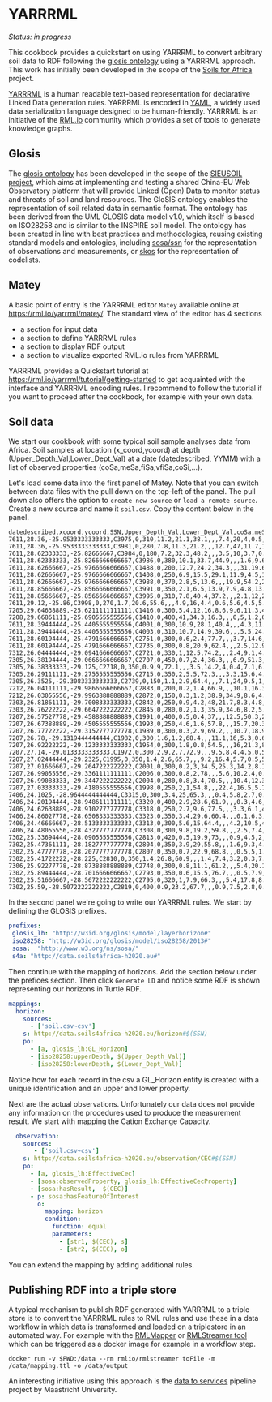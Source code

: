 # YARRRML

*Status: in progress*

This cookbook provides a quickstart on using YARRRML to convert arbitrary soil data to RDF following the [glosis ontology](https://github.com/rapw3k/glosis) using a YARRRML approach. This work has initially been developed in the scope of the [Soils for Africa](https://www.soils4africa-h2020.eu/) project.

[YARRRML](https://rml.io/yarrrml/) is a human readable text-based representation for declarative Linked Data generation rules. YARRRML is encoded in [YAML](https://en.wikipedia.org/wiki/YAML), a widely used data serialization language designed to be human-friendly. YARRRML is an initiative of the [RML.io](https://rml.io) community which provides a set of tools to generate knowledge graphs.

## Glosis

The [glosis ontology](https://github.com/rapw3k/glosis) has been developed in the scope of the [SIEUSOIL project](https://www.sieusoil.eu), which aims at implementing and testing a shared China-EU Web Observatory platform that will provide Linked (Open) Data to monitor status and threats of soil and land resources. The GloSIS ontology enables the representation of soil related data in semantic format. The ontology has been derived from the UML GLOSIS data model v1.0, which itself is based on ISO28258 and is similar to the INSPIRE soil model. The ontology has been created in line with best practices and methodologies, reusing existing standard models and ontologies, including [sosa/ssn](https://www.w3.org/TR/vocab-ssn/) for the representation of observations and measurements, or [skos](https://www.w3.org/2004/02/skos/) for the representation of codelists.

## Matey

A basic point of entry is the YARRRML editor `Matey` available online at https://rml.io/yarrrml/matey/. The standard view of the editor has 4 sections
- a section for input data
- a section to define YARRRML rules
- a section to display RDF output
- a section to visualize exported RML.io rules from YARRRML

YARRRML provides a Quickstart tutorial at https://rml.io/yarrrml/tutorial/getting-started to get acquainted with the interface and YARRRML encoding rules. I recommend to follow the tutorial if you want to proceed after the cookbook, for example with your own data.

## Soil data

We start our cookbook with some typical soil sample analyses data from Africa. Soil samples at location (x_coord,ycoord) at depth (Upper_Depth_Val,Lower_Dept_Val) at a date (datedescribed, YYMM) with a list of observed properties (coSa,meSa,fiSa,vfiSa,coSi,...).

Let's load some data into the first panel of Matey. Note that you can switch between data files with the pull down on the top-left of the panel. The pull down also offers the option to `create new source` or `load a remote source`. Create a new source and name it `soil.csv`. Copy the content below in the panel.

```csv
datedescribed,xcoord,ycoord,SSN,Upper_Depth_Val,Lower_Dept_Val,coSa,meSa,fiSa,vfiSa,coSi,fiSi,Clay,CEC,Carbon,pH_H2O,PH_CaCl2,AWR,Cat_Na,Cat_K,Cat_Ca,Cat_Mg,Micro_Zn,Micro_Mn,Micro_Cu,Micro_Co
7611,28.36,-25.9533333333333,C3975,0,310,11.2,21.1,38.1,,,7.4,20,4,0.5,5.1,4.4,1.899999976,0,0.100000001,0.400000006,0.100000001,0.189999998,14,1.24000001,0.790000021
7611,28.36,-25.9533333333333,C3981,0,280,7.8,11.3,21.2,,,12.7,47,11.7,1.5,6.2,5.4,13.5,0.100000001,0.699999988,2.599999905,3.299999952,1.110000014,175,13.10000038,14.01000023
7611,28.62333333,-25.82666667,C3984,0,180,7.2,32.3,48.2,,,3.5,10,3.7,0.8,5.9,4.9,3,0,0.200000003,0.600000024,0.400000006,0.620000005,4.300000191,0.75999999,0.356999993
7611,28.62333333,-25.8266666666667,C3986,0,380,10.1,33.7,44.9,,,1.6,9.6,2.8,0.6,5.1,4.3,2.099999905,0,0.100000001,0.100000001,0,0.180000007,2.799999952,0.579999983,0.037999999
7611,28.62666667,-25.9766666666667,C1488,0,200,12.7,24.2,34.3,,,31,19.6,3.6,0.47,4.9,4.4,2.599999905,0,0.800000012,0.409999996,0.409999996,0.119999997,75,1.450000048,2.25
7611,28.62666667,-25.9766666666667,C1408,0,250,6.9,15.5,29.1,11.9,4.5,10.4,19.6,4.8,0.84,5.7,4.9,2.299999952,0,0.800000012,1.100000024,0.5,0.310000002,248.5,1.519999981,2.380000114
7611,28.62666667,-25.9766666666667,C3988,0,370,2.8,5,13.6,,,19.9,54.2,21.4,1.63,6.9,5.9,26.5,0.400000006,1.899999976,10.69999981,6.099999905,0.400000006,229.8999939,6.909999847,15.31000042
7611,28.85666667,-25.8566666666667,C3991,0,350,2.1,6.5,13.9,7.9,4.8,13.7,51.4,11.7,1.25,6.1,5.4,8.399999619,0.100000001,0.5,4.800000191,3,0.620000005,189.5,4.909999847,18.03000069
7611,28.85666667,-25.8566666666667,C3995,0,310,7.8,40.4,37.2,,,2.1,12,2.5,0.5,5.4,4.5,2.299999952,0.100000001,0.200000003,0.5,0.300000012,0.159999996,5.25,0.479999989,0.125
7611,29.12,-25.86,C3998,0,270,1.7,20.6,55.6,,,4.9,16,4.4,0.6,5.6,4.5,5.099999905,0,0.300000012,0.600000024,0.100000001,0.159999996,12,0.850000024,0.43900001
7205,29.64638889,-25.6211111111111,C1416,0,300,5.4,12,16.8,6.9,6,11.3,49,11.7,2,5.7,4.9,9.5,0.100000001,1.200000048,3.700000048,2,1.139999986,616.0999756,5.059999943,8.899999619
7208,29.66861111,-25.6905555555556,C1410,0,400,41,34.3,16.3,,,0,5,1.2,0.25,4.8,4.4,2,0,0.100000001,0,0,0.109999999,12.89999962,0.209999993,0.061999999
7611,28.39444444,-25.4405555555556,C4001,0,300,10.9,28.1,40.4,,,4.3,11.9,3.7,0.8,6.4,5.5,4.900000095,0.100000001,0.400000006,1.200000048,0.699999988,0.550000012,14.30000019,1.309999943,0.610000014
7611,28.39444444,-25.4405555555556,C4003,0,310,10.7,14.9,39.6,,,5.5,24.2,3.7,0.6,5.3,4.3,2.700000048,0,0.400000006,0.200000003,0.600000024,0.280000001,9.300000191,0.74000001,0.474000007
7611,28.60194444,-25.4791666666667,C2751,0,300,0.6,2.4,77.7,,,3.7,14.6,4.4,0.4,7,6.1,3.099999905,0.100000001,0.600000024,1.600000024,1,0.219999999,275.2999878,2.279999971,4.599999905
7611,28.60194444,-25.4791666666667,C2735,0,300,0.8,20.9,62.4,,,2.5,12.9,5.1,0.5,6.9,6.2,2.5,0.100000001,0.699999988,1.799999952,1.600000024,0.970000029,144.1000061,1.149999976,2.059999943
7312,26.04444444,-29.0941666666667,C2721,0,330,1,12.5,74.2,,,2.4,9.1,4.5,0.4,6.9,6,2.299999952,0.100000001,0.400000006,1.899999976,1.399999976,0.170000002,101.0999985,0.839999974,1.299999952
7305,26.38194444,-29.0666666666667,C2707,0,450,0.7,2.4,36.3,,,6.9,51.3,23.1,1,8.7,7.6,166.5,0.800000012,0.300000012,20.39999962,5.300000191,0.200000003,276.2000122,3.339999914,3.450000048
7305,26.38333333,-29.125,C2718,0,350,0.9,9,72.1,,,3.5,14.2,4,0.4,7.1,6.2,1.799999952,0.100000001,0.600000024,1.899999976,1.5,0.340000004,176.6999969,1.389999986,2.200000048
7305,26.29111111,-29.2755555555556,C2715,0,350,2,5.5,72.3,,,3.3,15.6,4.8,0.6,6.7,5.9,3.900000095,0.100000001,0.800000012,2.299999952,1.399999976,0.159999996,113.4000015,1.600000024,1.50999999
7305,26.3525,-29.3083333333333,C2739,0,150,1.1,2.9,64.4,,,7.1,24,9.5,1,6.9,6.3,6,0.200000003,1,4.099999905,3.200000048,0.370000005,181.1999969,2.819999933,2.680000067
7212,26.04111111,-29.9866666666667,C2883,0,200,0.2,1.4,66.9,,,10.1,16.3,5.7,0.5,6.7,5.9,2.400000095,0.100000001,0.699999988,2.400000095,1.399999976,1.419999957,200.1999969,1.639999986,2.400000095
7212,26.03055556,-29.9963888888889,C2872,0,150,0.3,1.2,38.9,34.9,8.6,4.3,10.7,4.6,0.3,8.1,7.3,2.299999952,0.100000001,0.400000006,5.5,1,0.340000004,138.5,1.470000029,2.230000019
7303,26.81861111,-29.7008333333333,C2842,0,250,0.9,4.2,48,21.7,8.3,4.8,11.7,4.3,0.4,6.2,5,3.400000095,0.100000001,0.400000006,1.799999952,1.399999976,0.5,106.6999969,1.059999943,1.139999986
7303,26.76222222,-29.6647222222222,C2845,0,280,0.2,1.3,35.9,34.6,8.2,5.6,12.1,5.1,0.6,6.8,5.7,3.200000048,0.100000001,0.699999988,2,1.200000048,1.429999948,164,2.019999981,1.340000033
7207,26.57527778,-29.4588888888889,C1991,0,400,0.5,0.4,37,,,12.5,50.3,25.2,1.2,7.1,6.3,,0.699999988,0.5,19.70000076,6.900000095,0.469999999,362.3999939,3.819999933,4.300000191
7207,26.67388889,-29.4505555555556,C1993,0,250,4.6,1.6,57.8,,,15.7,20.3,8.9,1,6,5.4,3.700000048,0.300000012,0.600000024,3.299999952,2.099999905,0.870000005,234.6000061,2.579999924,3.220000029
7207,26.77722222,-29.3152777777778,C1989,0,300,0.3,2.9,69.2,,,10.7,18.9,7.3,0.7,6.4,5.4,2.799999952,0.200000003,0.400000006,3.700000048,2.099999905,0.419999987,73.5,1.809999943,1.870000005
7207,26.78,-29.1319444444444,C1982,0,300,1.6,1.2,68.4,,,11.1,16,5.3,0.6,6.7,5.6,3.5,0.100000001,0.5,2.599999905,1.299999952,0.600000024,225.6000061,2.49000001,1.970000029
7207,26.92222222,-29.1233333333333,C1954,0,300,1.8,0.8,54.5,,,16,21.3,8,0.65,5.9,4.6,8.100000381,0.400000006,0.200000003,2.799999952,1.899999976,0.200000003,222.6000061,2.180000067,2.640000105
7207,27.14,-29.0133333333333,C1972,0,300,2.9,2.7,72.9,,,9.5,8.4,4.5,0.5,6.6,5.7,2.700000048,0.100000001,0.5,2.099999905,1,0.300000012,124.8000031,1.659999967,1.580000043
7207,27.02444444,-29.2325,C1995,0,350,1.4,2.6,65.7,,,9.2,16.4,5.7,0.5,5.7,5.3,2.5,0.100000001,0.400000006,3.099999905,1,0.219999999,133.1000061,2.359999895,1.350000024
7207,27.01666667,-29.2647222222222,C2001,0,300,0.2,3,34.5,25.3,14.2,8.1,12.2,4.5,0.5,5.7,5.2,22.29999924,0.100000001,0.100000001,2.200000048,1.200000048,0.49000001,57.29999924,2.089999914,1.019999981
7207,26.99055556,-29.3361111111111,C2006,0,300,0.8,2,78,,,5.6,10.2,4,0.5,5.9,5.3,72.38,0.100000001,0.300000012,2.200000048,0.800000012,0.439999998,123.3000031,2.059999943,2.079999924
7207,26.99083333,-29.3447222222222,C2004,0,280,0.8,3.4,70.5,,,10.4,12.3,5.7,0.7,5.7,5.2,28,0.200000003,0.300000012,2.5,1.600000024,0.419999987,108.3000031,2.140000105,1.919999957
7207,27.03333333,-29.4180555555556,C1998,0,250,2,1,54.8,,,22.4,16.5,5.7,0.8,5.8,5.3,1.700000048,0.100000001,0.600000024,2.299999952,1.200000048,1.139999986,300.7999878,2.599999905,1.649999976
7406,24.1025,-28.9644444444444,C3315,0,300,3.4,25,65.3,,,0.4,5.8,2.7,0.9,7.2,6.4,1.700000048,0,0.200000003,1.600000024,0.899999976,0.02,55.5,0.25,0.660000026
7406,24.20194444,-28.9486111111111,C3320,0,400,2.9,28.6,61.9,,,0.3,4.6,1.8,0.1,7.2,6.4,1.600000024,0,0.200000003,1.200000048,0.600000024,0.114770003,55.5,0.229509994,0.680000007
7406,24.62638889,-28.9102777777778,C3318,0,250,2.7,9.6,77.5,,,3.3,6.1,4.6,0.2,7,6.2,2.299999952,0.100000001,0.5,2.599999905,1.100000024,0.059999999,88.69999695,0.920000017,2.279999971
7406,24.86027778,-28.6508333333333,C3323,0,350,3.4,29.6,60.4,,,0.1,6.3,2.9,0.1,7.4,6.5,2.5,0.100000001,0.200000003,1.200000048,1.200000048,0.029999999,89.30000305,0.370000005,0.980000019
7406,24.46666667,-28.5133333333333,C3313,0,300,5.6,15,64.4,,,4.2,10.5,4.6,0.2,7.4,6.5,2.299999952,0,0.300000012,3.5,0.800000012,0.479999989,105.8000031,1.74000001,5.039999962
7406,24.48055556,-28.4327777777778,C3308,0,300,9.8,19.2,59.8,,,2.5,7.4,3.9,0.2,8,7.1,2.599999905,0,0.200000003,3.200000048,0.5,0.039999999,201.5,1.24000001,3.190000057
7302,25.33694444,-28.0905555555556,C2813,0,420,0.5,19.9,73,,,0.9,4.5,2,0.2,6.6,5.7,1.100000024,0.100000001,0.400000006,1.100000024,0.5,0.090000004,70.30000305,0.400000006,0.493420005
7302,25.47361111,-28.1827777777778,C2804,0,350,3.9,29,55.8,,,1.6,9.3,4.5,0.3,7.5,6.6,1.299999952,0.100000001,0.5,2.900000095,1.700000048,0.100000001,78.90000153,1.120000005,3.059999943
7302,25.47777778,-28.2077777777778,C2807,0,350,0.7,22.9,68.8,,,0.5,5,1.7,0.1,6.7,6,1.399999976,0.100000001,0.400000006,1.100000024,0.899999976,0.140000001,60.79999924,0.360000014,0.680000007
7302,25.41722222,-28.225,C2810,0,350,1.4,26.8,60.9,,,1.4,7.4,3.2,0.3,7.6,7,1.700000048,0.100000001,0.600000024,3,1.100000024,0.219999999,105.0999985,0.439999998,1.5
7306,25.92277778,-28.8738888888889,C2748,0,300,0.8,11.1,61.2,,,5.4,20.1,7.5,0.6,7,6.5,5.5,0.100000001,0.400000006,4.400000095,2.099999905,0.150000006,149.3999939,1.960000038,2.25
7302,25.89444444,-28.7016666666667,C2793,0,350,0.6,15.5,76.7,,,0.5,7.9,3,0.2,7.3,6.4,1.299999952,0.100000001,0.300000012,1.899999976,0.800000012,0.239999995,11.60000038,0.589999974,1.25
7302,25.51666667,-28.5672222222222,C2795,0,320,1,7.9,66.3,,,5.4,17.8,8.1,0.6,6.8,5.9,3.900000095,0.100000001,0.400000006,4.900000095,3,0.300000012,378.1000061,3.450000048,5.019999981
7302,25.59,-28.5072222222222,C2819,0,400,0.9,23.2,67.7,,,0.9,7.5,2.8,0.2,6.8,5.6,1.299999952,0.100000001,0.5,1.600000024,0.800000012,0.189999998,129.1000061,0.460000008,0.860000014
```

In the second panel we're going to write our YARRRML rules. We start by defining the GLOSIS prefixes.

```yml
prefixes:
 glosis_lh: "http://w3id.org/glosis/model/layerhorizon#"
 iso28258: "http://w3id.org/glosis/model/iso28258/2013#"
 sosa:  "http://www.w3.org/ns/sosa/"
 s4a: "http://data.soils4africa-h2020.eu#"  
```

Then continue with the mapping of horizons. Add the section below under the prefices section. Then click `Generate LD` and notice some RDF is shown representing our horizons in Turtle RDF.

```yml
mappings:
  horizon:
    sources:
      - ['soil.csv~csv']
    s: http://data.soils4africa-h2020.eu/horizon#$(SSN)
    po:
      - [a, glosis_lh:GL_Horizon]
      - [iso28258:upperDepth, $(Upper_Depth_Val)]
      - [iso28258:lowerDepth, $(Lower_Dept_Val)] 
```

Notice how for each record in the csv a GL_Horizon entity is created with a unique identification and an upper and lower property.

Next are the actual observations. Unfortunately our data does not provide any information on the procedures used to produce the measurement result. We start with mapping the Cation Exchange Capacity.

```yml
  observation:
    sources:
       - ['soil.csv~csv']
    s: http://data.soils4africa-h2020.eu/observation/CEC#$(SSN)
    po:
      - [a, glosis_lh:EffectiveCec]
      - [sosa:observedProperty, glosis_lh:EffectiveCecProperty]
      - [sosa:hasResult,  $(CEC)]
      - p: sosa:hasFeatureOfInterest
        o: 
          mapping: horizon
          condition:
            function: equal
            parameters:
              - [str1, $(CEC), s]
              - [str2, $(CEC), o]
```

You can extend the mapping by adding additional rules.

## Publishing RDF into a triple store

A typical mechanism to publish RDF generated with YARRRML to a triple store is to convert the YARRRML rules to RML rules and use these in a data workflow in which data is transformed and loaded on a triplestore in an automated way. For example with the [RMLMapper](https://github.com/RMLio/rmlmapper-java) or [RMLStreamer tool](https://github.com/RMLio/RMLStreamer) which can be triggered as a docker image for example in a workflow step.

```
docker run -v $PWD:/data --rm rmlio/rmlstreamer toFile -m /data/mapping.ttl -o /data/output
```

An interesting initiative using this approach is the [data to services](https://github.com/MaastrichtU-IDS/data2services-pipeline) pipeline project by Maastricht University.
